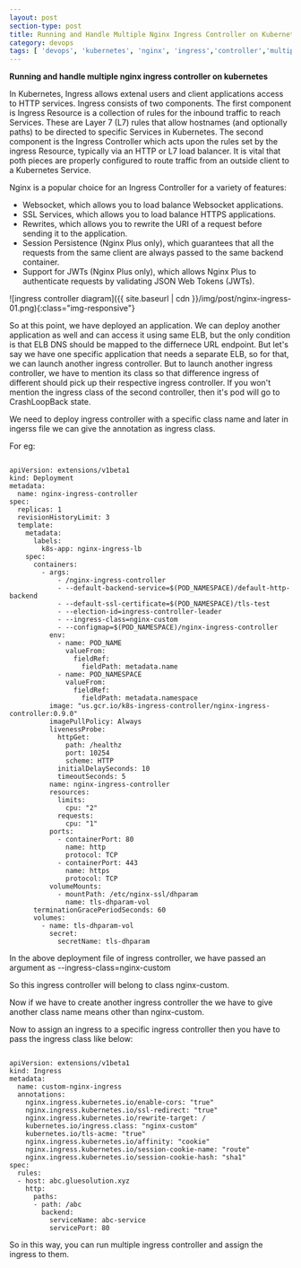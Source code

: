 ```yaml
---
layout: post
section-type: post
title: Running and Handle Multiple Nginx Ingress Controller on Kubernetes
category: devops
tags: [ 'devops', 'kubernetes', 'nginx', 'ingress','controller','multiple']
--- 
```


<strong>Running and handle multiple nginx ingress controller on kubernetes</strong>

In Kubernetes, Ingress allows extenal users and client applications access to HTTP services. Ingress consists of two components. The first component is Ingress Resource is a collection of rules for the inbound traffic to reach Services. These are Layer 7 (L7) rules that allow hostnames (and optionally paths) to be directed to specific Services in Kubernetes. The second component is the Ingress Controller which acts upon the rules set by the ingress Resource, typically via an HTTP or L7 load balancer. It is vital that poth pieces are properly configured to route traffic from an outside client to a Kubernetes Service.

Nginx is a popular choice for an Ingress Controller for a variety of features:

- Websocket, which allows you to load balance Websocket applications.
- SSL Services, which allows you to load balance HTTPS applications.
- Rewrites, which allows you to rewrite the URI of a request before sending it to the application.
- Session Persistence (Nginx Plus only), which guarantees that all the requests from the same client are always passed to the same backend container.
- Support for JWTs (Nginx Plus only), which allows Nginx Plus to authenticate requests by validating JSON Web Tokens (JWTs).

![ingress controller diagram]({{ site.baseurl | cdn }}/img/post/nginx-ingress-01.png){:class="img-responsive"}

So at this point, we have deployed an application. We can deploy another application as well and can access it using same ELB, but the only condition is that ELB DNS should be mapped to the differnece URL endpoint. But let's say we have one specific application that needs a separate ELB, so for that, we can launch another ingress controller. But to launch another ingress controller, we have to mention its class so that difference ingress of different should pick up their respective ingress controller. If you won't mention the ingress class of the second controller, then it's pod will go to CrashLoopBack state.

We need to deploy ingress controller with a specific class name and later in ingerss file we can give the annotation as ingress class.

For eg:

<pre><code data-trim class="yaml">
apiVersion: extensions/v1beta1
kind: Deployment
metadata:
  name: nginx-ingress-controller
spec:
  replicas: 1
  revisionHistoryLimit: 3
  template:
    metadata:
      labels:
        k8s-app: nginx-ingress-lb
    spec:
      containers:
        - args:
            - /nginx-ingress-controller
            - --default-backend-service=$(POD_NAMESPACE)/default-http-backend
            - --default-ssl-certificate=$(POD_NAMESPACE)/tls-test
            - --election-id=ingress-controller-leader
            - --ingress-class=nginx-custom
            - --configmap=$(POD_NAMESPACE)/nginx-ingress-controller
          env:
            - name: POD_NAME
              valueFrom:
                fieldRef:
                  fieldPath: metadata.name
            - name: POD_NAMESPACE
              valueFrom:
                fieldRef:
                  fieldPath: metadata.namespace
          image: "us.gcr.io/k8s-ingress-controller/nginx-ingress-controller:0.9.0"
          imagePullPolicy: Always
          livenessProbe:
            httpGet:
              path: /healthz
              port: 10254
              scheme: HTTP
            initialDelaySeconds: 10
            timeoutSeconds: 5
          name: nginx-ingress-controller
          resources:
            limits:
              cpu: "2"
            requests:
              cpu: "1"
          ports:
            - containerPort: 80
              name: http
              protocol: TCP
            - containerPort: 443
              name: https
              protocol: TCP
          volumeMounts:
            - mountPath: /etc/nginx-ssl/dhparam
              name: tls-dhparam-vol
      terminationGracePeriodSeconds: 60
      volumes:
        - name: tls-dhparam-vol
          secret:
            secretName: tls-dhparam
</code></pre>

In the above deployment file of ingress controller, we have passed an argument as <bold>--ingress-class=nginx-custom</bold>

So this ingress controller will belong to class nginx-custom.

Now if we have to create another ingress controller the we have to give another class name means other than nginx-custom.

Now to assign an ingress to a specific ingress controller then you have to pass the ingress class like below:

<pre><code data-trim class="yaml">
apiVersion: extensions/v1beta1
kind: Ingress
metadata:
  name: custom-nginx-ingress
  annotations:
    nginx.ingress.kubernetes.io/enable-cors: "true"
    nginx.ingress.kubernetes.io/ssl-redirect: "true"
    nginx.ingress.kubernetes.io/rewrite-target: /
    kubernetes.io/ingress.class: "nginx-custom"
    kubernetes.io/tls-acme: "true"
    nginx.ingress.kubernetes.io/affinity: "cookie"
    nginx.ingress.kubernetes.io/session-cookie-name: "route"
    nginx.ingress.kubernetes.io/session-cookie-hash: "sha1"
spec:
  rules:
  - host: abc.gluesolution.xyz
    http:
      paths:
      - path: /abc
        backend:
          serviceName: abc-service
          servicePort: 80
</code></pre>

So in this way, you can run multiple ingress controller and assign the ingress to them.
